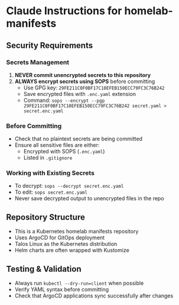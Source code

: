 # Claude Instructions for homelab-manifests

## Security Requirements

### Secrets Management
1. **NEVER commit unencrypted secrets to this repository**
2. **ALWAYS encrypt secrets using SOPS** before committing
   - Use GPG key: `29FE211C0F0BF17C10EFEB150ECC79FC3C76B242`
   - Save encrypted files with `.enc.yaml` extension
   - Command: `sops --encrypt --pgp 29FE211C0F0BF17C10EFEB150ECC79FC3C76B242 secret.yaml > secret.enc.yaml`

### Before Committing
- Check that no plaintext secrets are being committed
- Ensure all sensitive files are either:
  - Encrypted with SOPS (`.enc.yaml`)
  - Listed in `.gitignore`

### Working with Existing Secrets
- To decrypt: `sops --decrypt secret.enc.yaml`
- To edit: `sops secret.enc.yaml`
- Never save decrypted output to unencrypted files in the repo

## Repository Structure
- This is a Kubernetes homelab manifests repository
- Uses ArgoCD for GitOps deployment
- Talos Linux as the Kubernetes distribution
- Helm charts are often wrapped with Kustomize

## Testing & Validation
- Always run `kubectl --dry-run=client` when possible
- Verify YAML syntax before committing
- Check that ArgoCD applications sync successfully after changes